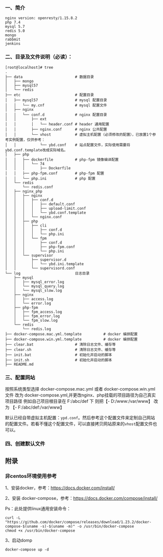 ### 一、简介
    nginx version: openresty/1.15.8.2
    php 7.4
    mysql 5.7
    redis 5.0
    mongo
    rabbmit
    jenkins
    
### 二、目录及文件说明（必读）：
```
[root@localhost]# tree
.
├── data                        # 数据目录
│   ├── mongo
│   ├── mysql57
│   └── redis
├── etc                         # 配置目录
│   ├── mysql57                 # mysql 配置目录
│   │   └── my.cnf              # mysql 配置文件
│   ├── nginx
│   │   └── conf.d              # nginx 配置目录
│   │       ├── ext
│   │       │   └── header.conf # header 通用配置
│   │       ├── nginx.conf      # nginx 公共配置
│   │       └── vhost           # 虚拟主机配置（必须修改的配置），已放置1个参考实例配置，仅供参考：
│   │           └── ybd.conf    # 站点配置文件，实际使用需要将ybd.conf.template改成实际域名。
│   ├── php
│   │   ├── dockerfile          # php-fpm 镜像编译配置
│   │   │   └── 74
│   │   │       ├── Dockerfile
│   │   ├── php-fpm.conf        # php-fpm 配置
│   │   └── php.ini             # php 配置
│   └── redis
│       └── redis.conf
│   ├── nginx_php
│   │   ├── nginx
│   │   │   ├── conf.d
│   │   │   │   ├── default.conf
│   │   │   │   ├── upload-limit.conf
│   │   │   │   └── ybd.conf.template
│   │   │   └── nginx.conf
│   │   ├── php
│   │   │   ├── cli
│   │   │   │   ├── conf.d
│   │   │   │   └── php.ini
│   │   │   └── fpm
│   │   │       ├── conf.d
│   │   │       ├── php-fpm.conf
│   │   │       └── php.ini
│   │   └── supervisor
│   │       ├── supervisor.d
│   │       │   └── ybd.ini.template
│   │       └── supervisord.conf
└── log                         日志目录
    ├── mysql
    │   ├── mysql_error.log
    │   └── mysql_query.log
    │   └── mysql_slow.log
    ├── nginx
    │   ├── access.log
    │   └── error.log
    ├── php-fpm
    │   ├── fpm_access.log
    │   ├── fpm_error.log
    │   └── fpm_slow.log
    └── redis
        └── redis.log
├── docker-compose.mac.yml.template          # docker 编排配置
├── docker-compose.win.yml.template          # docker 编排配置
├── clear.bat                   # 清除日志文件、缓存等
├── clear.sh                    # 清除日志文件、缓存等
├── init.bat                    # 初始化并启动的脚本
├── init.sh                     # 初始化并启动的脚本
├── README.md
```


### 三、配置网站

按照系统类型选择 docker-compose.mac.yml 或者 docker-compose.win.yml 文件 改为 docker-compose.yml,并更改nginx、php挂载的项目路径为自己真实项目路径
例如自己项目根目录在 F:/abc/def 下
则把【- D:/www:/var/www】 改为 【- F:/abc/def:/var/www】

默认已经自带虚拟主机配置：`ypd.conf`。然后参考这个配置文件来定制自己网站的配置文件。若看不懂这个配置文件，可以直接拷贝网站原来的`vhost`配置文件也可以。


### 四、创建默认文件
    

## 附录
### 非centos环境使用参考

1、安装docker，参考：https://docs.docker.com/install/

2、安装 docker-compose，参考：https://docs.docker.com/compose/install/

Ps：此处提供linux通用安装命令：
```
curl -L "https://github.com/docker/compose/releases/download/1.23.2/docker-compose-$(uname -s)-$(uname -m)" -o /usr/bin/docker-compose
chmod +x /usr/bin/docker-compose
```
3、启动domp
```
docker-compose up -d
```
